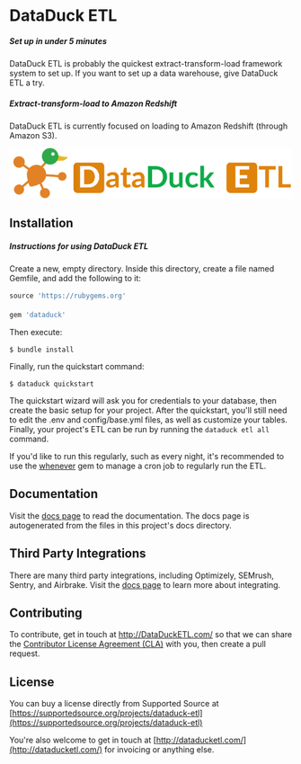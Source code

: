 # DataDuck ETL

##### Set up in under 5 minutes

DataDuck ETL is probably the quickest extract-transform-load framework system to set up. If you want to set up a data warehouse, give DataDuck ETL a try.

##### Extract-transform-load to Amazon Redshift

DataDuck ETL is currently focused on loading to Amazon Redshift (through Amazon S3).

![DataDuck ETL](static/logo.png "DataDuck ETL")

## Installation

##### Instructions for using DataDuck ETL

Create a new, empty directory. Inside this directory, create a file named Gemfile, and add the following to it:

```ruby
source 'https://rubygems.org'

gem 'dataduck'
```

Then execute:

    $ bundle install

Finally, run the quickstart command:

    $ dataduck quickstart

The quickstart wizard will ask you for credentials to your database, then create the basic setup for your project. After the quickstart, you'll still need to edit the .env and config/base.yml files, as well as customize your tables. Finally, your project's ETL can be run by running the `dataduck etl all` command.

If you'd like to run this regularly, such as every night, it's recommended to use the [whenever](https://github.com/javan/whenever) gem to manage a cron job to regularly run the ETL.

## Documentation

Visit the [docs page](http://dataducketl.com/docs/overview/welcome) to read the documentation. The docs page is autogenerated from the files in this project's docs directory.

## Third Party Integrations

There are many third party integrations, including Optimizely, SEMrush, Sentry, and Airbrake. Visit the [docs page](http://dataducketl.com/docs/overview/welcome) to learn more about integrating.

## Contributing

To contribute, get in touch at http://DataDuckETL.com/ so that we can share the [Contributor License Agreement (CLA)](https://en.wikipedia.org/wiki/Contributor_License_Agreement) with you, then create a pull request.

## License

You can buy a license directly from Supported Source at [https://supportedsource.org/projects/dataduck-etl](https://supportedsource.org/projects/dataduck-etl)

You're also welcome to get in touch at [http://dataducketl.com/](http://dataducketl.com/) for invoicing or anything else.
